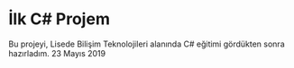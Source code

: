 # İlk C# Projem
Bu projeyi, Lisede Bilişim Teknolojileri alanında C# eğitimi gördükten sonra hazırladım.
23 Mayıs 2019
